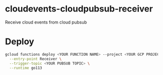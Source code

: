 # cloudevents-cloudpubsub-receiver
Receive cloud events from cloud pubsub

# Deploy
```sh
gcloud functions deploy <YOUR FUNCTION NAME> --project <YOUR GCP PROJECT> \
  --entry-point Receiver \
  --trigger-topic <YOUR PUBSUB TOPIC> \
  --runtime go113
```